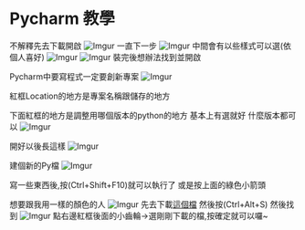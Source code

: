# Pycharm 教學

不解釋先去下載開啟
![Imgur](https://i.imgur.com/BEqAkSv.png)
一直下一步
![Imgur](https://i.imgur.com/vNjANll.png)
中間會有以些樣式可以選(依個人喜好)
![Imgur](https://i.imgur.com/6haf8JW.png)
![Imgur](https://i.imgur.com/Hm4Zgfj.png)
裝完後想辦法找到並開啟

Pycharm中要寫程式一定要創新專案
![Imgur](https://i.imgur.com/TrtlW1J.png)

紅框Location的地方是專案名稱跟儲存的地方

下面紅框的地方是調整用哪個版本的python的地方
基本上有選就好 什麼版本都可以
![Imgur](https://i.imgur.com/RSvD9To.png)

開好以後長這樣
![Imgur](https://i.imgur.com/v0hL54A.png)

建個新的Py檔
![Imgur](https://i.imgur.com/BDgIR6d.png)

寫一些東西後,按(Ctrl+Shift+F10)就可以執行了
或是按上面的綠色小箭頭


想要跟我用一樣的顏色的人
![Imgur](https://i.imgur.com/GRKEj98.png)
先去下載[這個檔](https://drive.google.com/open?id=1fhidZwc6zgUNimsnccDJJ209u0FVfPQa)
然後按(Ctrl+Alt+S)
然後找到
![Imgur](https://i.imgur.com/BA4EPPX.png)
點右邊紅框後面的小齒輪->選剛剛下載的檔,按確定就可以囉~